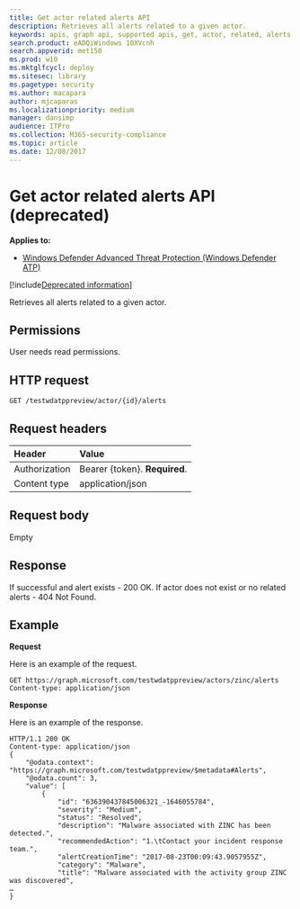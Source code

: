 ```yaml
---
title: Get actor related alerts API
description: Retrieves all alerts related to a given actor.
keywords: apis, graph api, supported apis, get, actor, related, alerts
search.product: eADQiWindows 10XVcnh
search.appverid: met150
ms.prod: w10
ms.mktglfcycl: deploy
ms.sitesec: library
ms.pagetype: security
ms.author: macapara
author: mjcaparas
ms.localizationpriority: medium
manager: dansimp
audience: ITPro
ms.collection: M365-security-compliance 
ms.topic: article
ms.date: 12/08/2017
---
```


# Get actor related alerts API (deprecated)

**Applies to:**

- [Windows Defender Advanced Threat Protection (Windows Defender ATP)](https://wincom.blob.core.windows.net/documents/Windows10_Commercial_Comparison.pdf)

[!include[Deprecated information](deprecate.md)]


Retrieves all alerts related to a given actor.

## Permissions
User needs read permissions.

## HTTP request
```
GET /testwdatppreview/actor/{id}/alerts
```

## Request headers

Header | Value 
:---|:---
Authorization | Bearer {token}. **Required**.
Content type | application/json


## Request body
Empty

## Response
If successful and alert exists - 200 OK. 
If actor does not exist or no related alerts - 404 Not Found.


## Example

**Request**

Here is an example of the request.

```
GET https://graph.microsoft.com/testwdatppreview/actors/zinc/alerts
Content-type: application/json
```

**Response**

Here is an example of the response.


```
HTTP/1.1 200 OK
Content-type: application/json
{
    "@odata.context": "https://graph.microsoft.com/testwdatppreview/$metadata#Alerts",
    "@odata.count": 3,
    "value": [
        {
            "id": "636390437845006321_-1646055784",
            "severity": "Medium",
            "status": "Resolved",
            "description": "Malware associated with ZINC has been detected.",
            "recommendedAction": "1.\tContact your incident response team.",
            "alertCreationTime": "2017-08-23T00:09:43.9057955Z",
            "category": "Malware",
            "title": "Malware associated with the activity group ZINC was discovered",
…
}
```
